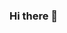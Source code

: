 ### Hi there 👋

<!--
**mehediriad/mehediriad** is a ✨ _special_ ✨ repository because its `README.md` (this file) appears on your GitHub profile.


###### Here are some ideas to get you started:
 
- 🔭 I’m currently working on ...
- 🌱 I’m currently learning ...
- 👯 I’m looking to collaborate on ...
- 🤔 I’m looking for help with ...
- 💬 Ask me about ...
- 📫 How to reach me: ...
- 😄 Pronouns: ...
- ⚡ Fun fact: ...
-->
